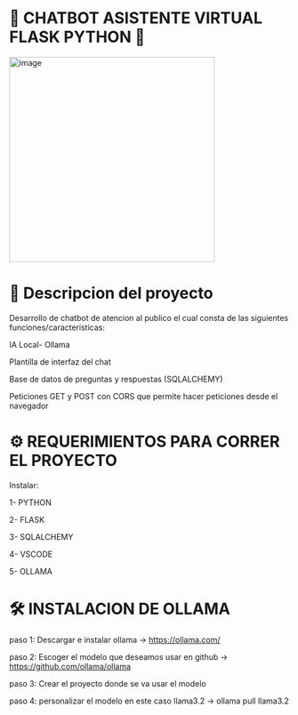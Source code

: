 # 🤖 CHATBOT ASISTENTE VIRTUAL FLASK PYTHON 💬
<img width="369" alt="image" src="https://github.com/user-attachments/assets/5c24934b-69d1-4ca4-b062-d2ef9f390d53" />


# 🚀 Descripcion del proyecto

Desarrollo de chatbot de atencion al publico el cual consta de las siguientes funciones/caracteristicas:

IA Local- Ollama

Plantilla de interfaz del chat

Base de datos de preguntas y respuestas (SQLALCHEMY)

Peticiones GET y POST con CORS que permite hacer peticiones desde el navegador

# ⚙️ REQUERIMIENTOS PARA CORRER EL PROYECTO
Instalar:

1- PYTHON

2- FLASK

3- SQLALCHEMY

4- VSCODE

5- OLLAMA
 
# 🛠️ INSTALACION DE OLLAMA

paso 1: Descargar e instalar ollama -> https://ollama.com/

paso 2: Escoger el modelo que deseamos usar en github -> https://github.com/ollama/ollama

paso 3: Crear el proyecto donde se va usar el modelo

paso 4: personalizar el modelo en este caso llama3.2 -> ollama pull llama3.2
